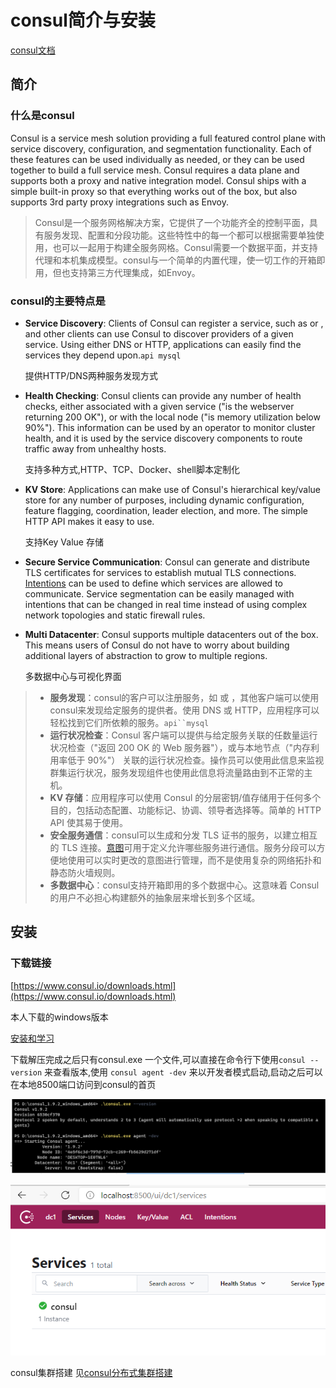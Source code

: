 # consul简介与安装

[consul文档](https://www.consul.io/intro/index.html)

## 简介

### 什么是consul

Consul is a service mesh solution providing a full featured control plane with service discovery, configuration, and segmentation functionality. Each of these features can be used individually as needed, or they can be used together to build a full service mesh. Consul requires a data plane and supports both a proxy and native integration model. Consul ships with a simple built-in proxy so that everything works out of the box, but also supports 3rd party proxy integrations such as Envoy.

>   Consul是一个服务网格解决方案，它提供了一个功能齐全的控制平面，具有服务发现、配置和分段功能。这些特性中的每一个都可以根据需要单独使用，也可以一起用于构建全服务网格。Consul需要一个数据平面，并支持代理和本机集成模型。consul与一个简单的内置代理，使一切工作的开箱即用，但也支持第三方代理集成，如Envoy。

### consul的主要特点是

-   **Service Discovery**: Clients of Consul can register a service, such as or , and other clients can use Consul to discover providers of a given service. Using either DNS or HTTP, applications can easily find the services they depend upon.`api mysql`

    提供HTTP/DNS两种服务发现方式

-   **Health Checking**: Consul clients can provide any number of health checks, either associated with a given service ("is the webserver returning 200 OK"), or with the local node ("is memory utilization below 90%"). This information can be used by an operator to monitor cluster health, and it is used by the service discovery components to route traffic away from unhealthy hosts.

    支持多种方式,HTTP、TCP、Docker、shell脚本定制化

-   **KV Store**: Applications can make use of Consul's hierarchical key/value store for any number of purposes, including dynamic configuration, feature flagging, coordination, leader election, and more. The simple HTTP API makes it easy to use.

    支持Key Value 存储

-   **Secure Service Communication**: Consul can generate and distribute TLS certificates for services to establish mutual TLS connections. [Intentions](https://www.consul.io/docs/connect/intentions) can be used to define which services are allowed to communicate. Service segmentation can be easily managed with intentions that can be changed in real time instead of using complex network topologies and static firewall rules.

-   **Multi Datacenter**: Consul supports multiple datacenters out of the box. This means users of Consul do not have to worry about building additional layers of abstraction to grow to multiple regions.

    多数据中心与可视化界面

>   -   **服务发现**：consul的客户可以注册服务，如 或 ，其他客户端可以使用consul来发现给定服务的提供者。使用 DNS 或 HTTP，应用程序可以轻松找到它们所依赖的服务。`api``mysql`
>   -   **运行状况检查**：Consul 客户端可以提供与给定服务关联的任数量运行状况检查（"返回 200 OK 的 Web 服务器"），或与本地节点（"内存利用率低于 90%"） 关联的运行状况检查。操作员可以使用此信息来监视群集运行状况，服务发现组件也使用此信息将流量路由到不正常的主机。
>   -   **KV 存储**：应用程序可以使用 Consul 的分层密钥/值存储用于任何多个目的，包括动态配置、功能标记、协调、领导者选择等。简单的 HTTP API 使其易于使用。
>   -   **安全服务通信**：consul可以生成和分发 TLS 证书的服务，以建立相互的 TLS 连接。[意图](https://www.consul.io/docs/connect/intentions)可用于定义允许哪些服务进行通信。服务分段可以方便地使用可以实时更改的意图进行管理，而不是使用复杂的网络拓扑和静态防火墙规则。
>   -   **多数据中心**：consul支持开箱即用的多个数据中心。这意味着 Consul 的用户不必担心构建额外的抽象层来增长到多个区域。

## 安装

### 下载链接

[https://www.consul.io/downloads.html](https://www.consul.io/downloads.html)

本人下载的windows版本 

[安装和学习](https://www.springcloud.cc/spring-cloud-consul.html)

下载解压完成之后只有consul.exe 一个文件,可以直接在命令行下使用`consul --version` 来查看版本,使用 `consul agent -dev` 来以开发者模式启动,启动之后可以在本地8500端口访问到consul的首页

![image-20210131155329140](https://raw.githubusercontent.com/1471246901/myblog/master/img/image-20210131155329140.png)

![image-20210131155359738](https://raw.githubusercontent.com/1471246901/myblog/master/img/image-20210131155359738.png)

consul集群搭建 见[consul分布式集群搭建](https://www.cnblogs.com/duanxz/p/10564502.html)